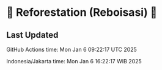 
# 🌳 Reforestation (Reboisasi) 🌲

## Last Updated

GitHub Actions time: Mon Jan  6 09:22:17 UTC 2025

Indonesia/Jakarta time: Mon Jan  6 16:22:17 WIB 2025
